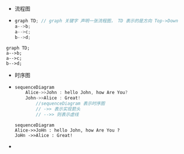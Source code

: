 - 流程图

- ```c
  graph TD;	// graph 关键字 声明一张流程图， TD 表示的是方向 Top->Down
  a-->b;		
  a-->c;
  b-->d;
  ```



```mermaid
graph TD;
a-->b;
a-->c;
b-->d;
```

- 时序图

- ```c
  sequenceDiagram
      Alice->>John : hello John, how Are You?
      John->>Alice : Great!    
          //sequenceDiagram 表示时序图
          // ->> 表示实现箭头
          // -->> 则表示虚线
  ```

  ```mermaid
  sequenceDiagram
  Alice->>JoHn : hello John, how Are You ?
  JoHn ->>Alice : Great!
  ```

- 

